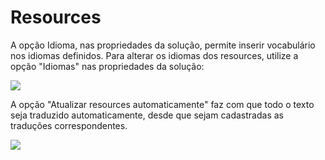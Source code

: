# Resources

A opção Idioma, nas propriedades da solução, permite inserir vocabulário nos idiomas definidos. Para alterar os idiomas dos resources, utilize a opção "Idiomas" nas propriedades da solução:

![](http://www.gvinci.com.br/manual/idiomas1gv5.png)

A opção "Atualizar resources automaticamente" faz com que todo o texto seja traduzido automaticamente, desde que sejam cadastradas as traduções correspondentes.

![](http://www.gvinci.com.br/manual/propcontroleestgv5.png)

